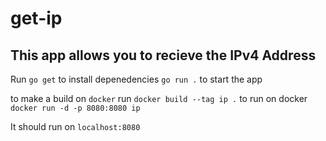 # get-ip
## This app allows you to recieve the IPv4 Address

Run `go get` to install depenedencies
`go run .` to start the app

to make a build on `docker` run `docker build --tag ip .`
to run on docker `docker run -d -p 8080:8080 ip`

It should run on `localhost:8080`
